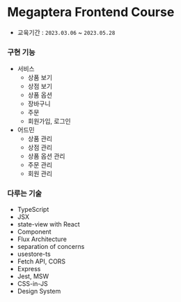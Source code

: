 # Megaptera Frontend Course

- 교육기간 : `2023.03.06` ~ `2023.05.28`

### 구현 기능

- 서비스
  - 상품 보기
  - 상점 보기
  - 상품 옵션
  - 장바구니
  - 주문
  - 회원가입, 로그인
- 어드민
  - 상품 관리
  - 상점 관리
  - 상품 옵션 관리
  - 주문 관리
  - 회원 관리

### 다루는 기술

- TypeScript
- JSX
- state-view with React
- Component
- Flux Architecture
- separation of concerns
- usestore-ts
- Fetch API, CORS
- Express
- Jest, MSW
- CSS-in-JS
- Design System
